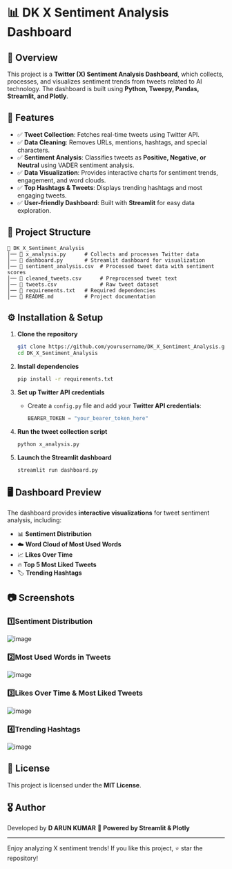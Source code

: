 # 📊 DK X Sentiment Analysis Dashboard

## 🚀 Overview

This project is a **Twitter (X) Sentiment Analysis Dashboard**, which collects, processes, and visualizes sentiment trends from tweets related to AI technology. The dashboard is built using **Python, Tweepy, Pandas, Streamlit, and Plotly**.

## 📌 Features

- ✅ **Tweet Collection**: Fetches real-time tweets using Twitter API.
- ✅ **Data Cleaning**: Removes URLs, mentions, hashtags, and special characters.
- ✅ **Sentiment Analysis**: Classifies tweets as **Positive, Negative, or Neutral** using VADER sentiment analysis.
- ✅ **Data Visualization**: Provides interactive charts for sentiment trends, engagement, and word clouds.
- ✅ **Top Hashtags & Tweets**: Displays trending hashtags and most engaging tweets.
- ✅ **User-friendly Dashboard**: Built with **Streamlit** for easy data exploration.

## 📁 Project Structure

```
📂 DK_X_Sentiment_Analysis
│── 📜 x_analysis.py      # Collects and processes Twitter data
│── 📜 dashboard.py       # Streamlit dashboard for visualization
│── 📜 sentiment_analysis.csv  # Processed tweet data with sentiment scores
│── 📜 cleaned_tweets.csv      # Preprocessed tweet text
│── 📜 tweets.csv              # Raw tweet dataset
│── 📜 requirements.txt   # Required dependencies
│── 📜 README.md          # Project documentation
```

## ⚙️ Installation & Setup

1. **Clone the repository**

   ```bash
   git clone https://github.com/yourusername/DK_X_Sentiment_Analysis.git
   cd DK_X_Sentiment_Analysis
   ```
2. **Install dependencies**

   ```bash
   pip install -r requirements.txt
   ```
3. **Set up Twitter API credentials**

   - Create a `config.py` file and add your **Twitter API credentials**:
     ```python
     BEARER_TOKEN = "your_bearer_token_here"
     ```
4. **Run the tweet collection script**

   ```bash
   python x_analysis.py
   ```
5. **Launch the Streamlit dashboard**

   ```bash
   streamlit run dashboard.py
   ```

## 🖥️ Dashboard Preview

The dashboard provides **interactive visualizations** for tweet sentiment analysis, including:

- 📊 **Sentiment Distribution**
- ☁️ **Word Cloud of Most Used Words**
- 📈 **Likes Over Time**
- 🔥 **Top 5 Most Liked Tweets**
- 🏷️ **Trending Hashtags**

## 📷 Screenshots

### 1️⃣Sentiment Distribution

![image](https://github.com/user-attachments/assets/e33db809-009b-4e02-89d5-21db1ce9435c)

### 2️⃣Most Used Words in Tweets

![image](https://github.com/user-attachments/assets/b56427e6-fe28-4a95-a9c2-c00aa160eae5)

### 3️⃣Likes Over Time & Most Liked Tweets

![image](https://github.com/user-attachments/assets/795d44e3-7145-4692-9c3f-e5bc6c7ffa14)

### 4️⃣Trending Hashtags

![image](https://github.com/user-attachments/assets/084a6cb9-f4ad-433e-9e03-14d3c66828b8)

## 📜 License

This project is licensed under the **MIT License**.

## 🎖️ Author

Developed by **D ARUN KUMAR**
🚀 **Powered by Streamlit & Plotly**

---

Enjoy analyzing X sentiment trends! If you like this project, ⭐ star the repository!
